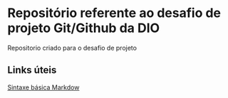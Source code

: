 # Repositório referente ao desafio de projeto Git/Github da DIO

Repositorio criado para o desafio de projeto

## Links úteis
[Sintaxe básica Markdow](https://www.markdownguide.org/basic-syntax/)
